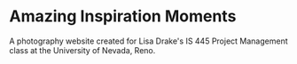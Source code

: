 # Amazing Inspiration Moments
A photography website created for Lisa Drake's IS 445 Project Management class at the University of Nevada, Reno.